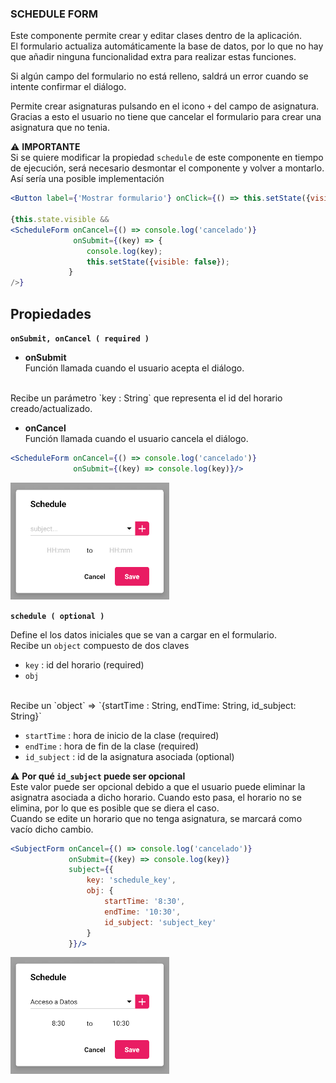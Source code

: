 ### SCHEDULE FORM

Este componente permite crear y editar clases dentro de la aplicación.
<br>
El formulario actualiza automáticamente la base de datos, por lo que no hay que añadir ninguna funcionalidad extra para realizar estas funciones.

Si algún campo del formulario no está relleno, saldrá un error cuando se intente confirmar el diálogo.

Permite crear asignaturas pulsando en el icono `+` del campo de asignatura. Gracias a esto el usuario no tiene que cancelar el formulario para crear una asignatura que no tenia.

&#9888; **IMPORTANTE**
<br>
Si se quiere modificar la propiedad `schedule` de este componente en tiempo de ejecución, será necesario desmontar el componente y volver a montarlo.
<br>
Así sería una posible implementación
```jsx
<Button label={'Mostrar formulario'} onClick={() => this.setState({visible: true})}/>

{this.state.visible && 
<ScheduleForm onCancel={() => console.log('cancelado')}
			  onSubmit={(key) => {
				 console.log(key);
				 this.setState({visible: false});
			 }
/>}
```

**Propiedades**
-

**`onSubmit, onCancel ( required )`**

- **onSubmit**<br>
Función llamada cuando el usuario acepta el diálogo.
<br>
Recibe un parámetro `key : String` que representa el id del horario creado/actualizado.

- **onCancel**<br>
Función llamada cuando el usuario cancela el diálogo.

<div style="page-break-after: always;"></div>

```jsx
<ScheduleForm onCancel={() => console.log('cancelado')}
			  onSubmit={(key) => console.log(key)}/>
```
![comp_formSchedule](../assets/2_PROTOTYPE/comp_formSchedule/comp_formSchedule.png)

**`schedule ( optional )`**

Define el los datos iniciales que se van a cargar en el formulario.
<br>
Recibe un `object` compuesto de dos claves

- `key` : id del horario (required)
- `obj`
<br>
Recibe un `object` => `{startTime : String, endTime: String, id_subject: String}`

  - `startTime` : hora de inicio de la clase (required)
  - `endTime` : hora de fin de la clase (required)
  - `id_subject` : id de la asignatura asociada (optional)

<div style="page-break-after: always;"></div>

&#9888; **Por qué `id_subject` puede ser opcional**
<br>
Este valor puede ser opcional debido a que el usuario puede eliminar la asignatra asociada a dicho horario. Cuando esto pasa, el horario no se elimina, por lo que es posible que se diera el caso.
<br>
Cuando se edite un horario que no tenga asignatura, se marcará como vacío dicho cambio.

```jsx
<SubjectForm onCancel={() => console.log('cancelado')}
			 onSubmit={(key) => console.log(key)}
			 subject={{
				 key: 'schedule_key',
				 obj: {
					 startTime: '8:30',
					 endTime: '10:30',
					 id_subject: 'subject_key'
				 }
			 }}/>
```
![comp_formSchedule_schedule](../assets/2_PROTOTYPE/comp_formSchedule/comp_formSchedule_schedule.png)

<div style="page-break-after: always;"></div>